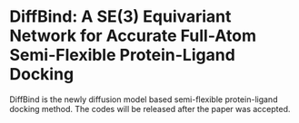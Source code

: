 # DiffBind: A SE(3) Equivariant Network for Accurate Full-Atom Semi-Flexible Protein-Ligand Docking

DiffBind is the newly diffusion model based semi-flexible protein-ligand docking method. The codes will be released after the paper was accepted.
